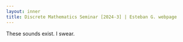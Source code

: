 ```yaml
---
layout: inner
title: Discrete Mathematics Seminar [2024-3] | Esteban G. webpage
---
```


<p>These sounds exist. I swear.</p>
